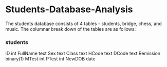 # Students-Database-Analysis
The students database consists of 4 tables - students, bridge, chess, and music. The columnar break down of the tables are as follows:

### students
ID int 
FullName text 
Sex text 
Class text 
HCode text 
DCode text 
Remission binary(1) 
MTest int 
PTest int 
NewDOB date
